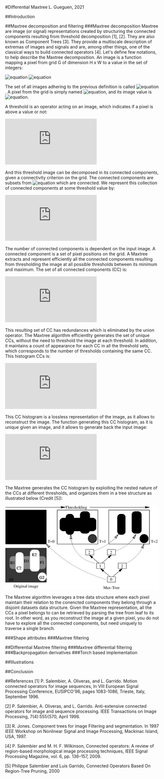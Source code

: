 #Differential Maxtree
L. Gueguen, 2021

##Introduction

##Maxtree decomposition and filtering
###Maxtree decomposition
Maxtree are image (or signal) representations created by structuring the connected components resulting from threshold 
decomposition [1], [2]. They are also known as Component Trees [3]. They provide a multiscale description of extremas of
images and signals and are, among other things, one of the classical ways to build connected operators [4]. Let's define
few notations, to help describe the Maxtree decomposition. An image is a function mapping a pixel from grid G of dimension 
H x W to a value in the set of integers:

![equation](http://latex.codecogs.com/svg.latex?\mathbb{G}=&space;\[0\cdots&space;H-1\]&space;\times&space;\[0&space;\cdots&space;W-1])
![equation](http://latex.codecogs.com/svg.latex?I:&space;\[0\cdots&space;H-1\]&space;\times&space;\[0&space;\cdots&space;W-1]&space;\mapsto&space;\mathbb{N})

The set of all images adhering to the previous definition is called ![equation](http://latex.codecogs.com/svg.latex?\mathbb{I}).
A pixel from the grid is simply named ![equation](http://latex.codecogs.com/svg.latex?p&space;\in&space;\mathbb{G}), and its
image value is ![equation](http://latex.codecogs.com/svg.latex?I(p)&space;\in&space;\mathbb{N}&space;).

A threshold is an operator acting on an image, which indicates if a pixel is above a value or not:

![equation](http://latex.codecogs.com/svg.latex?T_%5Clambda%20(I(p))%20=%20%5Cbegin%7Bcases%7D%200,%20&%20I(p)%5Cleqslant%20%5Clambda%20%5C%5C1,%20&%20I(p)%20%3E%20%5Clambda%20%5Cend%7Bcases%7D)

And this threshold image can be decomposed in its connected components, given a connectivity criterion on the grid. The connected
components are subsets from ![equation](http://latex.codecogs.com/svg.latex?\mathbb{G) which are connected. We represent this collection
of connected components at some threshold value by:

![equation](http://latex.codecogs.com/svg.latex?C_%5Clambda(I)%20=%20%5C%7Bc%20%7C%20%5C:%20p%20%5Cin%20%5Cmathbb%7BG%7D,%20p%20%5Cin%20c,%20T_%5Clambda(I(p))=1,%20c%20%5C:%20%5Ctext%7Bis%20connected%7D%20%5C%7D)

The number of connected components is dependent on the input image. A connected component is a set of pixel positions on the grid.
A Maxtree extracts and represent efficiently all the connected components resulting from thresholding the image at all possible
thresholds between its minimum and maximum. The set of all connected components (CC) is:

![equation](http://latex.codecogs.com/svg.latex?C%5E&plus;(I)%20=%20%5Cbigcup_%7B%5Cmin(I)%20%5Cleq%20%5Clambda%20%5Cleq%20%5Cmax(I)%7D%7BC_%5Clambda(I)%7D%20)

This resulting set of CC has redundances which is eliminated by the union operator. The Maxtree algorithm efficientlty generates
the set of unique CCs, without the need to threshold the image at each threshold. In addition, it maintains a count of appearance for each 
CC in all the threshold sets, which corresponds to the number of thresholds containing the same CC. This histogram CCs is:

![equation](http://latex.codecogs.com/svg.latex?C(I)=%20%5C%7B(c,h)%20%7C%20c%20%5Cin%20C%5E&plus;(I),%20h%5Cin%20%5Cmathbb%7BN%7D%5E&plus;%20%5C%7D%20)

This CC histogram is a lossless representation of the image, as it allows to reconstruct the image. The function generating 
this CC histogram, as it is unique given an image, and it allows to generate back the input image:

![equation](http://latex.codecogs.com/svg.latex?I(p)%20=%20%5Csum_%7Bp%5Cin%20c,%20%5C;%20(c,%20h)%20%5Cin%20C(I)%7D%7Bh%7D%20)

The Maxtree generates the CC histogram by exploiting the nested nature of the CCs at different thresholds, and organizes 
them in a tree structure as illustrated below (Credit [5]):

![maxtree](./maxtree_illustration.jpg)

The Maxtree algorithm leverages a tree data structure where each pixel maintain their relation to the conencted
components they belong through a disjoint datasets data structure. Given the Maxtree representation, all
the CCs a pixel belongs to can be retrieved by parsing the tree from leaf to its root. In other word, as you reconstruct
the image at a given pixel, you do not have to explore all the connected components, but need uniquely to traverse a 
single branch. 

###Shape attributes
###Maxtree filtering

##Differential Maxtree filtering
###Maxtree differential filtering
###Backpropagation derivatives
###Torch based implementation

##Illustrations

##Conclusion

##References
[1] P. Salembier, A. Oliveras, and L. Garrido. Motion connected operators for image sequences, In VIII European Signal 
Processing Conference, EUSIPCO'96, pages 1083-1086, Trieste, Italy, September 1996.

[2] P. Salembier, A. Oliveras, and L. Garrido. Anti-extensive connected operators for image and sequence processing. 
IEEE Transactions on Image Processing, 7(4):555{570, April 1998.

[3] R. Jones. Component trees for image Filtering and segmentation. In 1997 IEEE Workshop on Nonlinear Signal and Image 
Processing, Mackinac Island, USA, 1997.

[4] P. Salembier and M. H. F. Wilkinson, Connected operators: A review of region-based morphological image processing 
techniques, IEEE Signal Processing Magazine, vol. 6, pp. 136–157, 2009.

[5] Philippe Salembier and Luis Garrido, Connected Operators Based On Region-Tree Pruning, 2000
